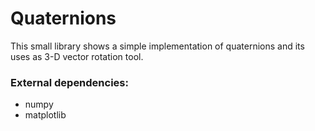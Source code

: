 # Quaternions
This small library shows a simple implementation of quaternions and its uses as 3-D vector rotation tool.
### External dependencies:
- numpy
- matplotlib
